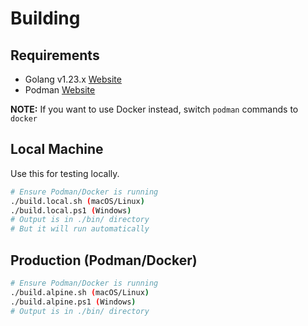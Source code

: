 # Building

## Requirements

- Golang v1.23.x [Website](https://go.dev/doc/install)
- Podman [Website](https://podman-desktop.io/downloads)

**NOTE:** If you want to use Docker instead, switch `podman` commands to `docker`

## Local Machine

Use this for testing locally.

```bash
# Ensure Podman/Docker is running
./build.local.sh (macOS/Linux)
./build.local.ps1 (Windows)
# Output is in ./bin/ directory
# But it will run automatically
```

## Production (Podman/Docker)

```bash
# Ensure Podman/Docker is running
./build.alpine.sh (macOS/Linux)
./build.alpine.ps1 (Windows)
# Output is in ./bin/ directory
```
